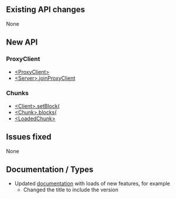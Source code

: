 ## Existing API changes
None

## New API
### ProxyClient
* [\<ProxyClient>](https://oscarnow.github.io/minecraft-server/0.2.0/classes/ProxyClient)
* [\<Server>.joinProxyClient](https://oscarnow.github.io/minecraft-server/0.2.0/classes/Server#joinProxyClient)

### Chunks
* [\<Client>.setBlock(](https://oscarnow.github.io/minecraft-server/0.2.0/classes/Client#setBlock)
* [\<Chunk>.blocks{](https://oscarnow.github.io/minecraft-server/0.2.0/classes/Chunk#blocks)
* [\<LoadedChunk>](https://oscarnow.github.io/minecraft-server/0.2.0/classes/LoadedChunk)

## Issues fixed
None

## Documentation / Types
* Updated [documentation](https://oscarnow.github.io/minecraft-server/0.2.0/) with loads of new features, for example
  * Changed the title to include the version
